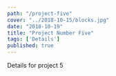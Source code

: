 ```yaml
---
path: "/project-five"
cover: "../2018-10-15/blocks.jpg"
date: "2018-10-19"
title: "Project Number Five"
tags: ['Details']
published: true
---
```

Details for project 5
